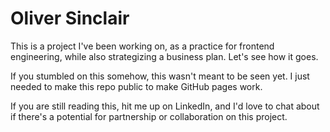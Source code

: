 # Oliver Sinclair

This is a project I've been working on, as a practice for frontend engineering, while also strategizing a business plan. Let's see how it goes.

If you stumbled on this somehow, this wasn't meant to be seen yet. I just needed to make this repo public to make GitHub pages work.

If you are still reading this, hit me up on LinkedIn, and I'd love to chat about if there's a potential for partnership or collaboration on this project.
